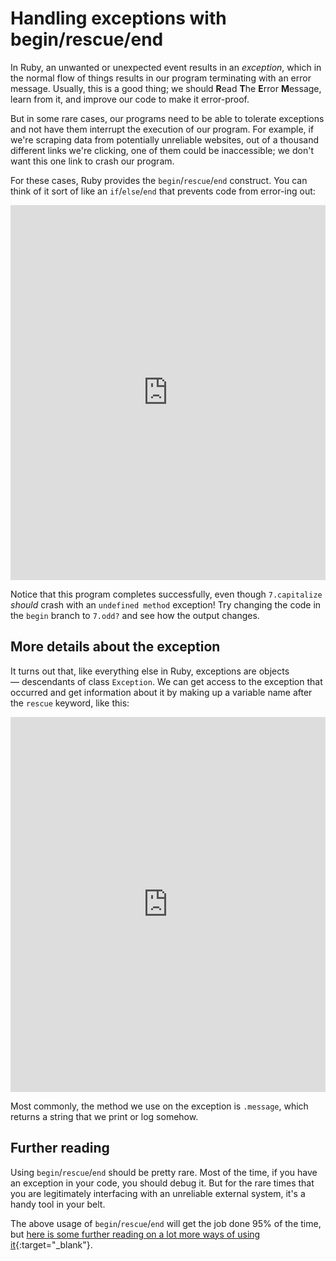# Handling exceptions with begin/rescue/end

In Ruby, an unwanted or unexpected event results in an _exception_, which in the normal flow of things results in our program terminating with an error message. Usually, this is a good thing; we should **R**ead **T**he **E**rror **M**essage, learn from it, and improve our code to make it error-proof.

But in some rare cases, our programs need to be able to tolerate exceptions and not have them interrupt the execution of our program. For example, if we're scraping data from potentially unreliable websites, out of a thousand different links we're clicking, one of them could be inaccessible; we don't want this one link to crash our program.

For these cases, Ruby provides the `begin`/`rescue`/`end` construct. You can think of it sort of like an `if`/`else`/`end` that prevents code from error-ing out:

<iframe frameborder="0" width="100%" height="600px" src="https://repl.it/@raghubetina/01-simple-rescue"></iframe>

Notice that this program completes successfully, even though `7.capitalize` _should_ crash with an `undefined method` exception! Try changing the code in the `begin` branch to `7.odd?` and see how the output changes.

## More details about the exception

It turns out that, like everything else in Ruby, exceptions are objects — descendants of class `Exception`. We can get access to the exception that occurred and get information about it by making up a variable name after the `rescue` keyword, like this:

<iframe frameborder="0" width="100%" height="600px" src="https://repl.it/@raghubetina/02-exception-message"></iframe>

Most commonly, the method we use on the exception is `.message`, which returns a string that we print or log somehow.

## Further reading

Using `begin`/`rescue`/`end` should be pretty rare. Most of the time, if you have an exception in your code, you should debug it. But for the rare times that you are legitimately interfacing with an unreliable external system, it's a handy tool in your belt.

The above usage of `begin`/`rescue`/`end` will get the job done 95% of the time, but [here is some further reading on a lot more ways of using it](https://stackify.com/rescue-exceptions-ruby/){:target="_blank"}.


